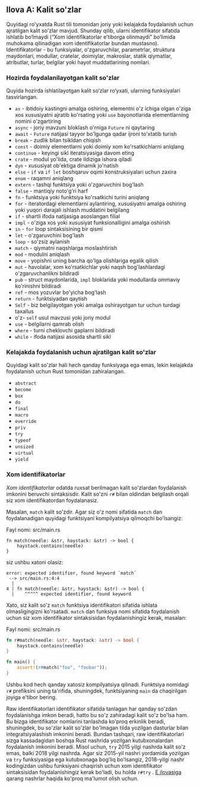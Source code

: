 ## Ilova A: Kalit so'zlar

Quyidagi ro'yxatda Rust tili tomonidan joriy yoki kelajakda foydalanish uchun ajratilgan kalit so'zlar mavjud. Shunday qilib, ularni identifikator sifatida ishlatib bo‘lmaydi (“Xom identifikatorlar e’tiborga olinmaydi” bo‘limida muhokama qilinadigan xom identifikatorlar bundan mustasno). Identifikatorlar - bu funksiyalar, o'zgaruvchilar, parametrlar, struktura maydonlari, modullar, cratelar, doimiylar, makroslar, statik qiymatlar, atributlar, turlar, belgilar yoki hayot muddatlarining nomlari.

### Hozirda foydalanilayotgan kalit so'zlar

Quyida hozirda ishlatilayotgan kalit so‘zlar ro‘yxati, ularning funksiyalari tasvirlangan.

- `as` - ibtidoiy kastingni amalga oshiring, elementni o'z ichiga olgan o'ziga xos xususiyatni ajratib ko'rsating yoki `use` bayonotlarida elementlarning nomini o'zgartiring
-  `async` - joriy mavzuni bloklash o'rniga `Future` ni qaytaring
-  `await` - `Future` natijasi tayyor bo'lgunga qadar ijroni to'xtatib turish
-  `break` - zudlik bilan tsikldan chiqish
-  `const` - doimiy elementlarni yoki doimiy xom ko'rsatkichlarni aniqlang
-  `continue` - keyingi sikl iteratsiyasiga davom eting
-  `crate` - modul yo'lida, crate ildiziga ishora qiladi
-  `dyn` - xususiyat ob'ektiga dinamik jo'natish
-  `else` - `if` va `if let` boshqaruv oqimi konstruksiyalari uchun zaxira
-  `enum` - raqamni aniqlang
-  `extern` - tashqi funktsiya yoki o'zgaruvchini bog'lash
-  `false` - mantiqiy noto'g'ri harf
-  `fn` - funktsiya yoki funktsiya ko'rsatkichi turini aniqlang
-  `for` - iteratordagi elementlarni aylantiring, xususiyatni amalga oshiring yoki yuqori darajali ishlash muddatini belgilang
-  `if` - shartli ifoda natijasiga asoslangan filial
-  `impl` - o'ziga xos yoki xususiyat funksionalligini amalga oshirish
-  `in` - `for` loop sintaksisining bir qismi
-  `let` - o'zgaruvchini bog'lash
-  `loop` - so'zsiz aylanish
-  `match` - qiymatni naqshlarga moslashtirish
-  `mod` - modulni aniqlash
-  `move` - yopishni uning barcha qo'lga olishlariga egalik qilish
-  `mut` - havolalar, xom ko'rsatkichlar yoki naqsh bog'lashlardagi o'zgaruvchanlikni bildiradi
-  `pub` - struct maydonlarida, `impl` bloklarida yoki modullarda ommaviy ko'rinishni bildiradi
-  `ref` - mos yozuvlar bo'yicha bog'lash
-  `return` - funktsiyadan qaytish
-  `Self` - biz belgilayotgan yoki amalga oshirayotgan tur uchun turdagi taxallus
-  o'z- `self` usul mavzusi yoki joriy modul
-  `use` - belgilarni qamrab olish
-  `where` - turni cheklovchi gaplarni bildiradi
-  `while` - ifoda natijasi asosida shartli sikl

### Kelajakda foydalanish uchun ajratilgan kalit so'zlar

Quyidagi kalit so'zlar hali hech qanday funksiyaga ega emas, lekin kelajakda foydalanish uchun Rust tomonidan zahiralangan.

- `abstract`
- `become`
- `box`
- `do`
- `final`
- `macro`
- `override`
- `priv`
- `try`
- `typeof`
- `unsized`
- `virtual`
- `yield`

### Xom identifikatorlar

*Xom identifikatorlar* odatda ruxsat berilmagan kalit so'zlardan foydalanish imkonini beruvchi sintaksisdir. Kalit so'zni `r#` bilan oldindan belgilash orqali siz xom identifikatordan foydalanasiz.

Masalan, `match` kalit so'zdir. Agar siz o'z nomi sifatida `match` dan foydalanadigan quyidagi funktsiyani kompilyatsiya qilmoqchi bo'lsangiz:

<span class="filename">Fayl nomi: src/main.rs</span>

```rust,ignore,does_not_compile
fn match(needle: &str, haystack: &str) -> bool {
    haystack.contains(needle)
}
```

siz ushbu xatoni olasiz:

```text
error: expected identifier, found keyword `match`
 --> src/main.rs:4:4
  |
4 | fn match(needle: &str, haystack: &str) -> bool {
  |    ^^^^^ expected identifier, found keyword
```

Xato, siz kalit so'z `match` funktsiya identifikatori sifatida ishlata olmasligingizni ko'rsatadi. `match` dan funksiya nomi sifatida foydalanish uchun siz xom identifikator sintaksisidan foydalanishingiz kerak, masalan:

<span class="filename">Fayl nomi: src/main.rs</span>

```rust
fn r#match(needle: &str, haystack: &str) -> bool {
    haystack.contains(needle)
}

fn main() {
    assert!(r#match("foo", "foobar"));
}
```

Ushbu kod hech qanday xatosiz kompilyatsiya qilinadi. Funktsiya nomidagi `r#` prefiksini uning ta'rifida, shuningdek, funktsiyaning `main` da chaqirilgan joyiga e'tibor bering.

Raw identifikatorlari identifikator sifatida tanlagan har qanday so'zdan foydalanishga imkon beradi, hatto bu so'z zahiradagi kalit so'z bo'lsa ham. Bu bizga identifikator nomlarini tanlashda ko'proq erkinlik beradi, shuningdek, bu so'zlar kalit so'zlar bo'lmagan tilda yozilgan dasturlar bilan integratsiyalashish imkonini beradi. Bundan tashqari, raw identifikatorlari sizga kassadagidan boshqa Rust nashrida yozilgan kutubxonalardan foydalanish imkonini beradi. Misol uchun, `try` 2015 yilgi nashrda kalit so'z emas, balki 2018 yilgi nashrda. Agar siz 2015-yil nashri yordamida yozilgan va `try` funksiyasiga ega kutubxonaga bogʻliq boʻlsangiz, 2018-yilgi nashr kodingizdan ushbu funksiyani chaqirish uchun xom identifikator sintaksisidan foydalanishingiz kerak boʻladi, bu holda `r#try` . [E ilovasiga] qarang<!-- e'tibor bermaslik --> nashrlar haqida ko'proq ma'lumot olish uchun.


[Xom identifikatorlar]: #raw-identifiers
[E ilovasiga]: appendix-05-editions.html
